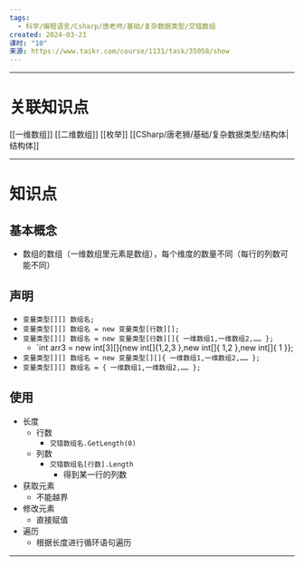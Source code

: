 ```yaml
---
tags:
  - 科学/编程语言/Csharp/唐老师/基础/复杂数据类型/交错数组
created: 2024-03-21
课时: "10"
来源: https://www.taikr.com/course/1131/task/35058/show
---
```


---
# 关联知识点

[[一维数组]] [[二维数组]] [[枚举]] [[CSharp/唐老狮/基础/复杂数据类型/结构体|结构体]] 

---
# 知识点

## 基本概念

- 数组的数组（一维数组里元素是数组），每个维度的数量不同（每行的列数可能不同）
## 声明

- `变量类型[][] 数组名;`
- `变量类型[][] 数组名 = new 变量类型[行数][];`
- `变量类型[][] 数组名 = new 变量类型[行数][]{ 一维数组1,一维数组2,…… };`
	- `int arr3 = new int[3][]{new int[]{1,2,3 },new int[]{ 1,2 },new int[]{ 1 }};
- `变量类型[][] 数组名 = new 变量类型[][]{ 一维数组1,一维数组2,…… };`
- `变量类型[][] 数组名 = { 一维数组1,一维数组2,…… };`
## 使用

- 长度
	- 行数
		- `交错数组名.GetLength(0)`
	- 列数
		- `交错数组名[行数].Length`
			- 得到某一行的列数
- 获取元素
	- 不能越界
- 修改元素
	- 直接赋值
- 遍历
	- 根据长度进行循环语句遍历

---
